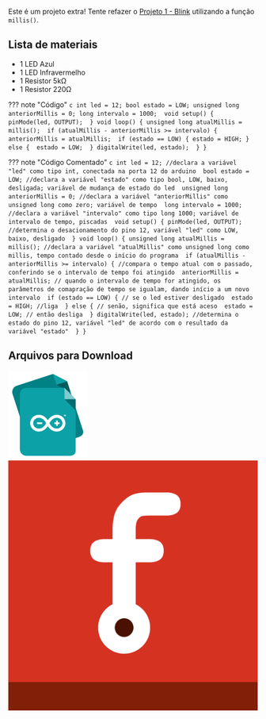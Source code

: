 Este é um projeto extra! Tente refazer o [Projeto 1 - Blink](Projetos/PROJETO01-BLINK.md) utilizando a função `millis()`.

## Lista de materiais

 - 1 LED Azul
 - 1 LED Infravermelho
 - 1 Resistor 5kΩ
 - 1 Resistor 220Ω



??? note "Código" 
    ```c
    int led = 12;
    bool estado = LOW;
    unsigned long anteriorMillis = 0;
    long intervalo = 1000; 
    void setup() {
      pinMode(led, OUTPUT); 
    }
    void loop() {
      unsigned long atualMillis = millis(); 
      if (atualMillis - anteriorMillis >= intervalo) { 
        anteriorMillis = atualMillis; 
        if (estado == LOW) {
          estado = HIGH;
        } else { 
          estado = LOW; 
        }
        digitalWrite(led, estado); 
      }
    }
    ```

    
??? note "Código Comentado"
    ```c
    int led = 12; //declara a variável "led" como tipo int, conectada na porta 12 do arduino 
    bool estado = LOW; //declara a variável "estado" como tipo bool, LOW, baixo, desligada; variável de mudança de estado do led 
    unsigned long anteriorMillis = 0; //declara a variável "anteriorMillis" como unsigned long como zero; variável de tempo 
    long intervalo = 1000; //declara a variável "intervalo" como tipo long 1000; variável de intervalo de tempo, piscadas 
    void setup() {
      pinMode(led, OUTPUT); //determina o desacionamento do pino 12, variável "led" como LOW, baixo, desligado 
    }
    void loop() {
      unsigned long atualMillis = millis(); //declara a variável "atualMillis" como unsigned long como millis, tempo contado desde o início do programa 
      if (atualMillis - anteriorMillis >= intervalo) { //compara o tempo atual com o passado, conferindo se o intervalo de tempo foi atingido 
        anteriorMillis = atualMillis; // quando o intervalo de tempo for atingido, os parâmetros de comapração de tempo se igualam, dando início a um novo intervalo 
        if (estado == LOW) { // se o led estiver desligado 
          estado = HIGH; //liga 
        } else { // senão, significa que está aceso 
          estado = LOW; // então desliga 
        }
        digitalWrite(led, estado); //determina o estado do pino 12, variável "led" de acordo com o resultado da variável "estado" 
      }
    }
    ```

## Arquivos para Download

[![Arquivo ino](../arq/ino.png)](../arq/proj16.ino)          [![Arquivo fzz](../arq/fzz.png)](../arq/proj16.fzz)